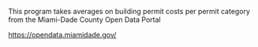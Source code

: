 This program takes averages on building permit costs per permit category from the Miami-Dade County Open Data Portal

https://opendata.miamidade.gov/